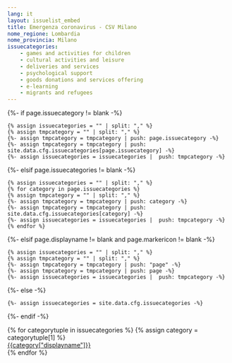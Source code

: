 ```yaml
---
lang: it
layout: issuelist_embed
title: Emergenza coronavirus - CSV Milano
nome_regione: Lombardia
nome_provincia: Milano
issuecategories: 
    - games and activities for children
    - cultural activities and leisure
    - deliveries and services
    - psychological support
    - goods donations and services offering
    - e-learning
    - migrants and refugees
---
```


{%- if page.issuecategory != blank -%}

    {% assign issuecategories = "" | split: "," %}
    {% assign tmpcategory = "" | split: "," %}
    {%- assign tmpcategory = tmpcategory | push: page.issuecategory -%}
    {%- assign tmpcategory = tmpcategory | push: site.data.cfg.issuecategories[page.issuecategory] -%}
    {%- assign issuecategories = issuecategories |  push: tmpcategory -%}

{%- elsif page.issuecategories != blank -%}

    {% assign issuecategories = "" | split: "," %}
    {% for category in page.issuecategories %}
    {% assign tmpcategory = "" | split: "," %}
    {%- assign tmpcategory = tmpcategory | push: category -%}
    {%- assign tmpcategory = tmpcategory | push: site.data.cfg.issuecategories[category] -%}
    {%- assign issuecategories = issuecategories |  push: tmpcategory -%}
    {% endfor %}

{%- elsif page.displayname != blank and page.markericon != blank -%}

    {% assign issuecategories = "" | split: "," %}
    {% assign tmpcategory = "" | split: "," %}
    {%- assign tmpcategory = tmpcategory | push: "page" -%}
    {%- assign tmpcategory = tmpcategory | push: page -%}
    {%- assign issuecategories = issuecategories |  push: tmpcategory -%}

{%- else -%}

    {%- assign issuecategories = site.data.cfg.issuecategories -%}

{%- endif -%}

<div class="row mx-auto">
{% for categorytuple in issuecategories %}
{% assign category = categorytuple[1] %}
  <div class="col-12 col-sm-6 mb-15">
	  <a href="{{category["permalink"]}}" class="btn btn-primary btn-block text-left h-100" title="Vedi tutte le segnalazioni della categoria {{category['displayname']}}">
              <span class="fa-stack text-left" aria-label="logo del marker della segnalazione" role="img">
                <i class="fa fa-circle fa-stack-2x" aria-hidden="true" style="color:{{category['markercolor']}};"></i>
                <i class="fa fa-{{category['markericon']}} fa-stack-1x fa-inverse" aria-hidden="true"></i>
              </span>
<span class="text-center">{{category["displayname"]}}</span></a>
	</div>
{% endfor %}
</div>
